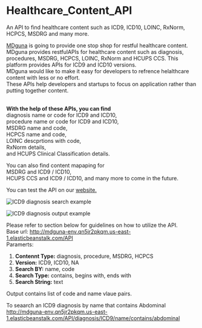 # Healthcare_Content_API
An API to find healthcare content such as ICD9, ICD10, LOINC, RxNorm, HCPCS, MSDRG and many more.

<a href="http://www.mdguna.com">MDguna</a> is going to provide one stop shop for restful healthcare content. </br>
MDguna provides restfulAPIs for healthcare content such as diagnosis, procedures, MSDRG, HCPCS, LOINC, RxNorm and HCUPS
CCS. This platform provides APIs for ICD9 and ICD10 versions. </br>
MDguna would like to make it easy for developers to refrence helalthcare content with less or no effort. </br>
These APIs help developers and startups to focus on application rather than putting together content. </br>

</br><b>With the help of these APIs, you can find </b></br>
diagnosis name or code for ICD9 and ICD10, </br>
procedure name or code for ICD9 and ICD10, </br>
MSDRG name and code, </br>
HCPCS name and code, </br>
LOINC descprtions with code, </br>
RxNorm details,</br>
and HCUPS Clinical Classification details.</br>

You can also find content mapaping for </br>
MSDRG and ICD9 / ICD10, </br>
HCUPS CCS and ICD9 / ICD10, and many more to come in the future. </br>
 
You can test the API on our <a href="http://mdguna.com/#/page-API">website.</a></br>

![ICD9 diagnosis search example](https://github.com/MDguna/Healthcare_Content_API/blob/master/images/diag_test.png)

![ICD9 diagnosis output example](https://github.com/MDguna/Healthcare_Content_API/blob/master/images/diag_output.png)

Please refer to section below for guidelines on how to utilize the API.</br>
Base url: http://mdguna-env.qn5jr2pkqm.us-east-1.elasticbeanstalk.com/API </br>
Paramerts: </br>
1. <b>Contennt Type:</b> diagnosis, procedure, MSDRG, HCPCS
2. <b>Version:</b> ICD9, ICD10, NA
3. <b>Search BY:</b> name, code
4. <b>Search Type:</b> contains, begins with, ends with
5. <b>Search String:</b> text

Output contains list of code and name vlaue pairs.

To seaarch an ICD9 diagnosis by name that contains Abdominal </br>
http://mdguna-env.qn5jr2pkqm.us-east-1.elasticbeanstalk.com/API/diagnosis/ICD9/name/contains/abdominal </br>
